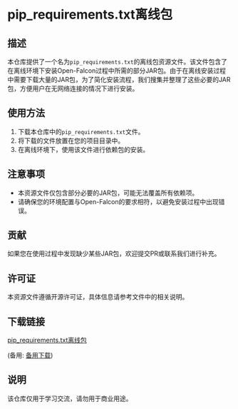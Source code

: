 # pip_requirements.txt离线包

## 描述

本仓库提供了一个名为`pip_requirements.txt`的离线包资源文件。该文件包含了在离线环境下安装Open-Falcon过程中所需的部分JAR包。由于在离线安装过程中需要下载大量的JAR包，为了简化安装流程，我们搜集并整理了这些必要的JAR包，方便用户在无网络连接的情况下进行安装。

## 使用方法

1. 下载本仓库中的`pip_requirements.txt`文件。
2. 将下载的文件放置在您的项目目录中。
3. 在离线环境下，使用该文件进行依赖包的安装。

## 注意事项

- 本资源文件仅包含部分必要的JAR包，可能无法覆盖所有依赖项。
- 请确保您的环境配置与Open-Falcon的要求相符，以避免安装过程中出现错误。

## 贡献

如果您在使用过程中发现缺少某些JAR包，欢迎提交PR或联系我们进行补充。

## 许可证

本资源文件遵循开源许可证，具体信息请参考文件中的相关说明。

## 下载链接
[pip_requirements.txt离线包](https://pan.quark.cn/s/451ce7911607) 

(备用: [备用下载](https://pan.baidu.com/s/1Q0LER2jjBHUap2gXnTpXQg?pwd=1234))

## 说明

该仓库仅用于学习交流，请勿用于商业用途。
